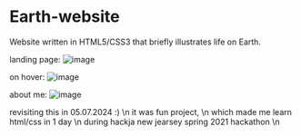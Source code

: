 # Earth-website
Website written in HTML5/CSS3 that briefly illustrates life on Earth.

landing page:
![image](https://github.com/MarsX-2002/Earth-website/assets/82014315/a8fc53bb-d7a5-405d-829d-81a1a218d3a8)

on hover:
![image](https://github.com/MarsX-2002/Earth-website/assets/82014315/5a6cc956-18db-4f36-8f29-8335704e3c09)

about me:
![image](https://github.com/MarsX-2002/Earth-website/assets/82014315/09251eab-c30d-44f6-87de-a7a06c980730)

revisiting this in 05.07.2024 :) \n
it was fun project, \n
which made me learn html/css in 1 day \n
during hackja new jearsey spring 2021 hackathon \n

